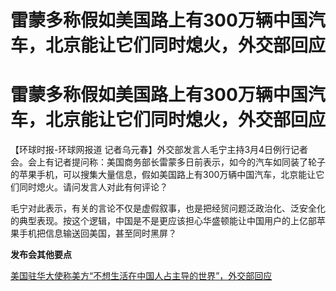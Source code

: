 # 雷蒙多称假如美国路上有300万辆中国汽车，北京能让它们同时熄火，外交部回应

# 雷蒙多称假如美国路上有300万辆中国汽车，北京能让它们同时熄火，外交部回应

【环球时报-环球网报道
记者乌元春】外交部发言人毛宁主持3月4日例行记者会。会上有记者提问称：美国商务部长雷蒙多日前表示，如今的汽车如同装了轮子的苹果手机，可以搜集大量信息，假如美国路上有300万辆中国汽车，北京能让它们同时熄火。请问发言人对此有何评论？

毛宁对此表示，有关的言论不仅是虚假叙事，也是把经贸问题泛政治化、泛安全化的典型表现。按这个逻辑，中国是不是更应该担心华盛顿能让中国用户的上亿部苹果手机把信息输送回美国，甚至同时黑屏？

**发布会其他要点**

[美国驻华大使称美方“不想生活在中国人占主导的世界”，外交部回应](https://news.qq.com/rain/a/20240304A05DQY00)

